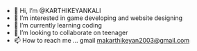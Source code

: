 - 👋 Hi, I’m @KARTHIKEYANKALI
- 👀 I’m interested in game developing and website designing
- 🌱 I’m currently learning coding
- 💞️ I’m looking to collaborate on teenager
- 📫 How to reach me ... gmail  makarthikeyan2003@gmail.com

<!---
KARTHIKEYANKALI/KARTHIKEYANKALI is a ✨ special ✨ repository because its `README.md` (this file) appears on your GitHub profile.
You can click the Preview link to take a look at your changes.
--->
